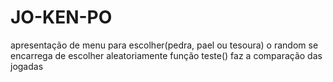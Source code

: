 #  JO-KEN-PO

apresentação de menu para escolher(pedra, pael ou tesoura)
o random se encarrega de escolher aleatoriamente
função teste() faz a comparação das jogadas